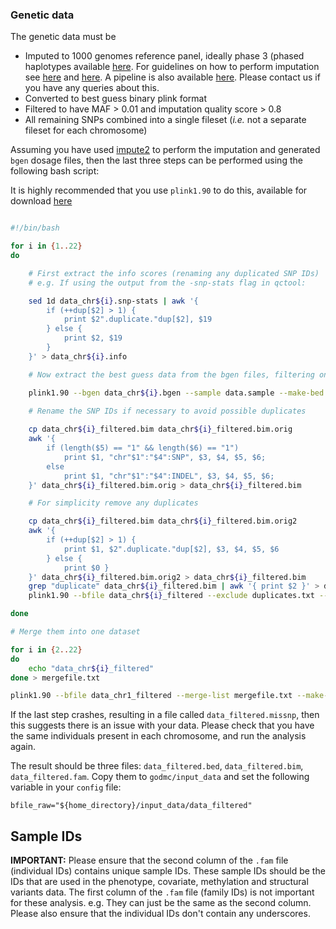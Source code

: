 ### Genetic data

The genetic data must be
- Imputed to 1000 genomes reference panel, ideally phase 3 (phased haplotypes available [here](https://mathgen.stats.ox.ac.uk/impute/1000GP_Phase3.html). For guidelines on how to perform imputation see [here](http://genome.sph.umich.edu/wiki/IMPUTE2:_1000_Genomes_Imputation_Cookbook) and [here](https://github.com/explodecomputer/godmc/wiki/Genetic-imputation). A pipeline is also available [here](https://github.com/explodecomputer/imputePipePBS). Please contact us if you have any queries about this.
- Converted to best guess binary plink format
- Filtered to have MAF > 0.01 and imputation quality score > 0.8
- All remaining SNPs combined into a single fileset (*i.e.* not a separate fileset for each chromosome)

Assuming you have used [impute2](https://mathgen.stats.ox.ac.uk/impute/impute_v2.html) to perform the imputation and generated `bgen` dosage files, then the last three steps can be performed using the following bash script:

It is highly recommended that you use `plink1.90` to do this, available for download [here](https://www.cog-genomics.org/plink2)

```bash

#!/bin/bash

for i in {1..22}
do

    # First extract the info scores (renaming any duplicated SNP IDs)
    # e.g. If using the output from the -snp-stats flag in qctool:

    sed 1d data_chr${i}.snp-stats | awk '{
        if (++dup[$2] > 1) {
            print $2".duplicate."dup[$2], $19 
        } else { 
            print $2, $19 
        }
    }' > data_chr${i}.info

    # Now extract the best guess data from the bgen files, filtering on info score and MAF

    plink1.90 --bgen data_chr${i}.bgen --sample data.sample --make-bed --qual-scores data_chr${i}.info --qual-threshold 0.8 --maf 0.01 --out data_chr${i}_filtered

    # Rename the SNP IDs if necessary to avoid possible duplicates
    
    cp data_chr${i}_filtered.bim data_chr${i}_filtered.bim.orig
    awk '{
        if (length($5) == "1" && length($6) == "1") 
            print $1, "chr"$1":"$4":SNP", $3, $4, $5, $6;
        else 
            print $1, "chr"$1":"$4":INDEL", $3, $4, $5, $6;
    }' data_chr${i}_filtered.bim.orig > data_chr${i}_filtered.bim

    # For simplicity remove any duplicates

    cp data_chr${i}_filtered.bim data_chr${i}_filtered.bim.orig2
    awk '{
        if (++dup[$2] > 1) { 
            print $1, $2".duplicate."dup[$2], $3, $4, $5, $6 
        } else { 
            print $0 }
    }' data_chr${i}_filtered.bim.orig2 > data_chr${i}_filtered.bim
    grep "duplicate" data_chr${i}_filtered.bim | awk '{ print $2 }' > duplicates.txt
    plink1.90 --bfile data_chr${i}_filtered --exclude duplicates.txt --make-bed --out data_chr${i}_filtered

done

# Merge them into one dataset

for i in {2..22}
do 
    echo "data_chr${i}_filtered"
done > mergefile.txt

plink1.90 --bfile data_chr1_filtered --merge-list mergefile.txt --make-bed --out data_filtered

```

If the last step crashes, resulting in a file called `data_filtered.missnp`, then this suggests there is an issue with your data. Please check that you have the same individuals present in each chromosome, and run the analysis again.

The result should be three files: `data_filtered.bed`, `data_filtered.bim`, `data_filtered.fam`. Copy them to `godmc/input_data` and set the following variable in your `config` file:

    bfile_raw="${home_directory}/input_data/data_filtered"


## Sample IDs

**IMPORTANT:** Please ensure that the second column of the `.fam` file (individual IDs) contains unique sample IDs. These sample IDs should be the IDs that are used in the phenotype, covariate, methylation and structural variants data. The first column of the `.fam` file (family IDs) is not important for these analysis. e.g. They can just be the same as the second column. Please also ensure that the individual IDs don't contain any underscores.
